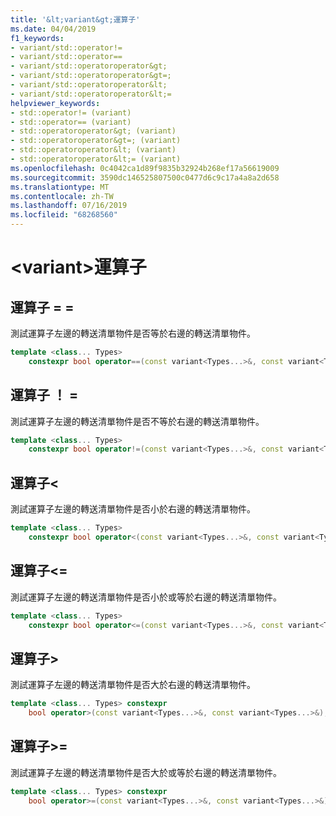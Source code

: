 ```yaml
---
title: '&lt;variant&gt;運算子'
ms.date: 04/04/2019
f1_keywords:
- variant/std::operator!=
- variant/std::operator==
- variant/std::operatoroperator&gt;
- variant/std::operatoroperator&gt=;
- variant/std::operatoroperator&lt;
- variant/std::operatoroperator&lt;=
helpviewer_keywords:
- std::operator!= (variant)
- std::operator== (variant)
- std::operatoroperator&gt; (variant)
- std::operatoroperator&gt=; (variant)
- std::operatoroperator&lt; (variant)
- std::operatoroperator&lt;= (variant)
ms.openlocfilehash: 0c4042ca1d89f9835b32924b268ef17a56619009
ms.sourcegitcommit: 3590dc146525807500c0477d6c9c17a4a8a2d658
ms.translationtype: MT
ms.contentlocale: zh-TW
ms.lasthandoff: 07/16/2019
ms.locfileid: "68268560"
---
```

# <a name="ltvariantgt-operators"></a>&lt;variant&gt;運算子

## <a name="op_eq_eq"></a> 運算子 = =

測試運算子左邊的轉送清單物件是否等於右邊的轉送清單物件。

```cpp
template <class... Types>
    constexpr bool operator==(const variant<Types...>&, const variant<Types...>&);
```

## <a name="op_neq"></a> 運算子 ！ =

測試運算子左邊的轉送清單物件是否不等於右邊的轉送清單物件。

```cpp
template <class... Types>
    constexpr bool operator!=(const variant<Types...>&, const variant<Types...>&);
```

## <a name="op_lt"></a> 運算子&lt;

測試運算子左邊的轉送清單物件是否小於右邊的轉送清單物件。

```cpp
template <class... Types>
    constexpr bool operator<(const variant<Types...>&, const variant<Types...>&);
```

## <a name="op_lt_eq"></a> 運算子&lt;=

測試運算子左邊的轉送清單物件是否小於或等於右邊的轉送清單物件。

```cpp
template <class... Types>
    constexpr bool operator<=(const variant<Types...>&, const variant<Types...>&);
```

## <a name="op_gt"></a> 運算子&gt;

測試運算子左邊的轉送清單物件是否大於右邊的轉送清單物件。

```cpp
template <class... Types> constexpr
    bool operator>(const variant<Types...>&, const variant<Types...>&);
```

## <a name="op_gt_eq"></a> 運算子&gt;=

測試運算子左邊的轉送清單物件是否大於或等於右邊的轉送清單物件。

```cpp
template <class... Types> constexpr
    bool operator>=(const variant<Types...>&, const variant<Types...>&);
```
